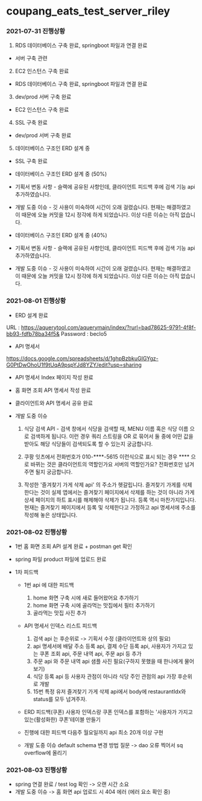 # coupang_eats_test_server_riley

### 2021-07-31 진행상황

1. RDS 데이터베이스 구축 완료, springboot 파일과 연결 완료
+ 서버 구축 관련

2. EC2 인스턴스 구축 완료
+ RDS 데이터베이스 구축 완료, springboot 파일과 연결 완료

3. dev/prod 서버 구축 완료
+ EC2 인스턴스 구축 완료

4. SSL 구축 완료
+ dev/prod 서버 구축 완료

5. 데이터베이스 구조인 ERD 설계 중
+ SSL 구축 완료

+ 데이터베이스 구조인 ERD 설계 중 (50%)

+ 기획서 변동 사항 - 슬랙에 공유된 사항인데, 클라이언트 피드백 후에 검색 기능 api 추가하였습니다.

+ 개발 도중 이슈 - 깃 사용이 미숙하여 시간이 오래 걸렸습니다. 현재는 해결하였고 이 때문에 오늘 커밋을 12시 정각에 하게 되었습니다. 이상 다른 이슈는 아직 없습니다.

+ 데이터베이스 구조인 ERD 설계 중 (40%)

+ 기획서 변동 사항 - 슬랙에 공유된 사항인데, 클라이언트 피드백 후에 검색 기능 api 추가하였습니다.

+ 개발 도중 이슈 - 깃 사용이 미숙하여 시간이 오래 걸렸습니다. 현재는 해결하였고 이 때문에 오늘 커밋을 12시 정각에 하게 되었습니다. 이상 다른 이슈는 아직 없습니다.

### 2021-08-01 진행상황

+ ERD 설계 완료

URL : https://aquerytool.com/aquerymain/index/?rurl=bad78625-9791-4f8f-bb93-fdfb78ba34f5&
Password : beclo5

+ API 명세서

https://docs.google.com/spreadsheets/d/1ghpBzbkuGIGYgz-G0PtDwOhoU1f9tUqA9pspYJd8YZY/edit?usp=sharing

+ API 명세서 Index 페이지 작성 완료

+ 홈 화면 조회 API 명세서 작성 완료

+ 클라이언트와 API 명세서 공유 완료

+ 개발 도중 이슈

  1. 식당 검색 API - 검색 창에서 식당을 검색할 때, MENU 이름 혹은 식당 이름 으로 검색하게 됩니다. 이런 경우 쿼리 스트링을 OR 로 묶어서 둘 중에 어떤 값을 받아도 해당 식당들이 검색되도록 할 수 있는지 궁금합니다.

  2. 쿠팡 잇츠에서 전화번호가 010-****-5615 이런식으로 표시 되는 경우 **** 으로 바뀌는 것은 클라이언트의 역할인가요 서버의 역할인가요? 전화번호만 넘겨주면 될지 궁금합니다.

  3. 작성한 '즐겨찾기 가게 삭제 api' 의 주소가 헷갈립니다. 즐겨찾기 가게를 삭제한다는 것이 실제 앱에서는 즐겨찾기 페이지에서 삭제를 하는 것이 아니라 가게 상세 페이지의 하트 표시를 해제해야 삭제가 됩니다. 등록 역시 마찬가지입니다. 현재는 즐겨찾기 페이지에서 등록 및 삭제한다고 가정하고 api 명세서에 주소를 작성해 놓은 상태입니다.

### 2021-08-02 진행상황
+ 1번 홈 화면 조회 API 설계 완료  + postman get 확인
+ spring 파일 product 파일에 업로드 완료

+ 1차 피드백

  + 1번 api 에 대한 피드백
    1. home 화면 구축 시에 새로 들어왔어요 추가하기
    2. home 화면 구축 시에 골라먹는 맛집에서 필터 추가하기
    3. 골라먹는 맛집 사진 추가

  + API 명세서 인덱스 리스트 피드백
    1. 검색 api 는 후순위로 -> 기획서 수정 (클라이언트와 상의 필요)
    2. api 명세서에 배달 주소 등록 api, 결제 수단 등록 api, 사용자가 가지고 있는 쿠폰 조회 api, 주문 내역 api, 주문 api 등 추가
    3. 주문 api 와 주문 내역 api 샘플 사진 필요(구하지 못했을 때 한나에게 물어보기)
    4. 식당 등록 api 등 사용자 관점이 아니라 식당 주인 관점의 api 가장 후순위로 개발
    5. 15번 특정 유저 즐겨찾기 가게 삭제 api에서 body에 restaurantIdx와 status를 모두 넘겨주자.

  + ERD 피드백(쿠폰)
    사용자 인덱스랑 쿠폰 인덱스를 포함하는 '사용자가 가지고 있는(활성화한) 쿠폰'테이블 만들기

  + 진행에 대한 피드백
    다음주 월요일까지 api 최소 20개 이상 구현

  + 개발 도중 이슈
    default schema 변경 방법 질문 -> dao 오류 찍어서 sq overflow에 올리기
    
### 2021-08-03 진행상황
+ spring 연결 완료 / test log 확인 -> 오랜 시간 소요
+ 개발 도중 이슈 -> 홈 화면 api 업로드 시 404 에러 (에러 요소 확인 중)